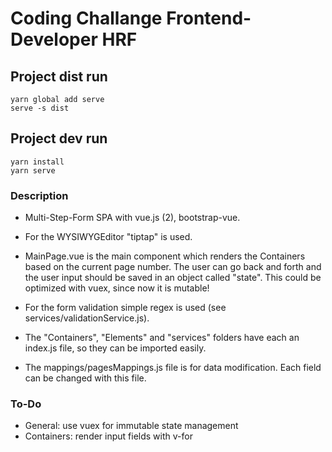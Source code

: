 # Coding Challange Frontend-Developer HRF 
## Project dist run
```
yarn global add serve
serve -s dist  
```

## Project dev run
```
yarn install
yarn serve
```

### Description

- Multi-Step-Form SPA with vue.js (2), bootstrap-vue. 
  
- For the WYSIWYGEditor "tiptap" is used.

- MainPage.vue is the main component which renders the Containers based on the current page number. The user can go back and forth and the user input should be saved in an object called "state". This could be optimized with vuex, since now it is mutable!

- For the form validation simple regex is used (see services/validationService.js).

- The "Containers", "Elements" and "services" folders have each an index.js file, so they can be imported easily.

- The mappings/pagesMappings.js file is for data modification. Each field can be changed with this file.



### To-Do

- General: use vuex for immutable state management
- Containers: render input fields with v-for
